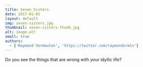 ```yaml
---
title: Seven Sisters
date: 2017-01-01
layout: default
img: seven-sisters.jpg
thumbnail: seven-sisters-thumb.jpg
alt: image-alt
small: true
authors:
  - ['Raymond Vermeulen', 'https://twitter.com/raymondvrmln']
---
```


Do you see the things that are wrong with your idyllic life?
